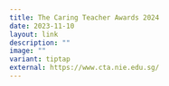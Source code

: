 ```yaml
---
title: The Caring Teacher Awards 2024
date: 2023-11-10
layout: link
description: ""
image: ""
variant: tiptap
external: https://www.cta.nie.edu.sg/
---
```

